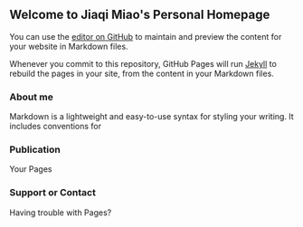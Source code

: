 ## Welcome to Jiaqi Miao's Personal Homepage

You can use the [editor on GitHub](https://github.com/Jiaqi-Miao/Jiaqi-Miao.github.io/edit/main/index.md) to maintain and preview the content for your website in Markdown files.

Whenever you commit to this repository, GitHub Pages will run [Jekyll](https://jekyllrb.com/) to rebuild the pages in your site, from the content in your Markdown files.

### About me

Markdown is a lightweight and easy-to-use syntax for styling your writing. It includes conventions for

### Publication

Your Pages

### Support or Contact

Having trouble with Pages?
